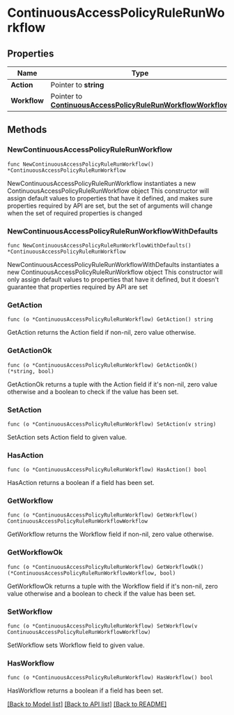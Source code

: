 # ContinuousAccessPolicyRuleRunWorkflow

## Properties

Name | Type | Description | Notes
------------ | ------------- | ------------- | -------------
**Action** | Pointer to **string** |  | [optional] 
**Workflow** | Pointer to [**ContinuousAccessPolicyRuleRunWorkflowWorkflow**](ContinuousAccessPolicyRuleRunWorkflowWorkflow.md) |  | [optional] 

## Methods

### NewContinuousAccessPolicyRuleRunWorkflow

`func NewContinuousAccessPolicyRuleRunWorkflow() *ContinuousAccessPolicyRuleRunWorkflow`

NewContinuousAccessPolicyRuleRunWorkflow instantiates a new ContinuousAccessPolicyRuleRunWorkflow object
This constructor will assign default values to properties that have it defined,
and makes sure properties required by API are set, but the set of arguments
will change when the set of required properties is changed

### NewContinuousAccessPolicyRuleRunWorkflowWithDefaults

`func NewContinuousAccessPolicyRuleRunWorkflowWithDefaults() *ContinuousAccessPolicyRuleRunWorkflow`

NewContinuousAccessPolicyRuleRunWorkflowWithDefaults instantiates a new ContinuousAccessPolicyRuleRunWorkflow object
This constructor will only assign default values to properties that have it defined,
but it doesn't guarantee that properties required by API are set

### GetAction

`func (o *ContinuousAccessPolicyRuleRunWorkflow) GetAction() string`

GetAction returns the Action field if non-nil, zero value otherwise.

### GetActionOk

`func (o *ContinuousAccessPolicyRuleRunWorkflow) GetActionOk() (*string, bool)`

GetActionOk returns a tuple with the Action field if it's non-nil, zero value otherwise
and a boolean to check if the value has been set.

### SetAction

`func (o *ContinuousAccessPolicyRuleRunWorkflow) SetAction(v string)`

SetAction sets Action field to given value.

### HasAction

`func (o *ContinuousAccessPolicyRuleRunWorkflow) HasAction() bool`

HasAction returns a boolean if a field has been set.

### GetWorkflow

`func (o *ContinuousAccessPolicyRuleRunWorkflow) GetWorkflow() ContinuousAccessPolicyRuleRunWorkflowWorkflow`

GetWorkflow returns the Workflow field if non-nil, zero value otherwise.

### GetWorkflowOk

`func (o *ContinuousAccessPolicyRuleRunWorkflow) GetWorkflowOk() (*ContinuousAccessPolicyRuleRunWorkflowWorkflow, bool)`

GetWorkflowOk returns a tuple with the Workflow field if it's non-nil, zero value otherwise
and a boolean to check if the value has been set.

### SetWorkflow

`func (o *ContinuousAccessPolicyRuleRunWorkflow) SetWorkflow(v ContinuousAccessPolicyRuleRunWorkflowWorkflow)`

SetWorkflow sets Workflow field to given value.

### HasWorkflow

`func (o *ContinuousAccessPolicyRuleRunWorkflow) HasWorkflow() bool`

HasWorkflow returns a boolean if a field has been set.


[[Back to Model list]](../README.md#documentation-for-models) [[Back to API list]](../README.md#documentation-for-api-endpoints) [[Back to README]](../README.md)


